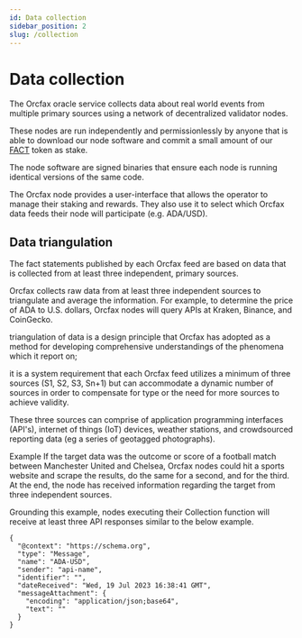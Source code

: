 ```yaml
---
id: Data collection
sidebar_position: 2
slug: /collection
---
```


# Data collection

The Orcfax oracle service collects data about real world events from multiple
primary sources using a network of decentralized validator nodes.

These nodes are run independently and permissionlessly by anyone that is able to
download our node software and commit a small amount of our [FACT](scorecard)
token as stake.

The node software are signed binaries that ensure each node is running identical
versions of the same code.

The Orcfax node provides a user-interface that allows the operator to manage
their staking and rewards. They also use it to select which Orcfax data feeds
their node will participate (e.g. ADA/USD).

## Data triangulation
The fact statements published by each Orcfax feed are based on data that is collected from at least three independent, primary sources.

Orcfax collects raw data from at least three independent sources to triangulate and average the information. For example, to determine the price of ADA to U.S. dollars, Orcfax nodes will query APIs at Kraken, Binance, and CoinGecko.

triangulation of data is a design principle that Orcfax has adopted as a
method for developing comprehensive understandings of the phenomena which it
report on;

it is a system requirement that each Orcfax feed utilizes a minimum
of three sources (S1, S2, S3, Sn+1) but can accommodate a dynamic number of
sources in order to compensate for type or the need for more sources to achieve
validity.

These three sources can comprise of application programming interfaces
(API's), internet of things (IoT) devices, weather stations, and crowdsourced
reporting data (eg a series of geotagged photographs).

Example
If the target data was the outcome or score of a football match between
Manchester United and Chelsea, Orcfax nodes could hit a sports website and
scrape the results, do the same for a second, and for the third. At the end, the
node has received information regarding the target from three independent
sources.

Grounding this example, nodes executing their Collection function will receive
at least three API responses similar to the below example.

```
{
  "@context": "https://schema.org",
  "type": "Message",
  "name": "ADA-USD",
  "sender": "api-name",
  "identifier": "",
  "dateReceived": "Wed, 19 Jul 2023 16:38:41 GMT",
  "messageAttachment": {
    "encoding": "application/json;base64",
    "text": ""
  }
}
```
